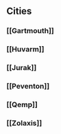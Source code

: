 ## Cities
### [[Gartmouth]]
### [[Huvarm]]
### [[Jurak]]
### [[Peventon]]
### [[Qemp]]
### [[Zolaxis]]
 




 